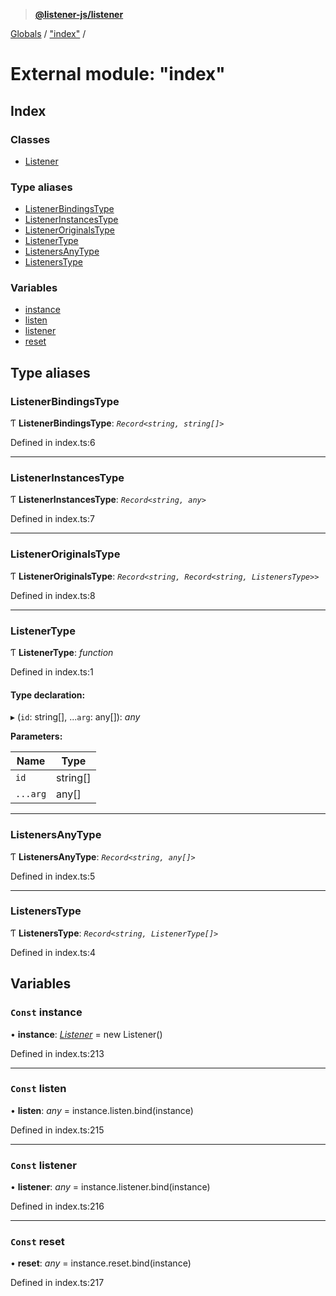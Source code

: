 > **[@listener-js/listener](../README.md)**

[Globals](../globals.md) / ["index"](_index_.md) /

# External module: "index"

## Index

### Classes

* [Listener](../classes/_index_.listener.md)

### Type aliases

* [ListenerBindingsType](_index_.md#listenerbindingstype)
* [ListenerInstancesType](_index_.md#listenerinstancestype)
* [ListenerOriginalsType](_index_.md#listeneroriginalstype)
* [ListenerType](_index_.md#listenertype)
* [ListenersAnyType](_index_.md#listenersanytype)
* [ListenersType](_index_.md#listenerstype)

### Variables

* [instance](_index_.md#const-instance)
* [listen](_index_.md#const-listen)
* [listener](_index_.md#const-listener)
* [reset](_index_.md#const-reset)

## Type aliases

###  ListenerBindingsType

Ƭ **ListenerBindingsType**: *`Record<string, string[]>`*

Defined in index.ts:6

___

###  ListenerInstancesType

Ƭ **ListenerInstancesType**: *`Record<string, any>`*

Defined in index.ts:7

___

###  ListenerOriginalsType

Ƭ **ListenerOriginalsType**: *`Record<string, Record<string, ListenersType>>`*

Defined in index.ts:8

___

###  ListenerType

Ƭ **ListenerType**: *function*

Defined in index.ts:1

#### Type declaration:

▸ (`id`: string[], ...`arg`: any[]): *any*

**Parameters:**

Name | Type |
------ | ------ |
`id` | string[] |
`...arg` | any[] |

___

###  ListenersAnyType

Ƭ **ListenersAnyType**: *`Record<string, any[]>`*

Defined in index.ts:5

___

###  ListenersType

Ƭ **ListenersType**: *`Record<string, ListenerType[]>`*

Defined in index.ts:4

## Variables

### `Const` instance

• **instance**: *[Listener](../classes/_index_.listener.md)* =  new Listener()

Defined in index.ts:213

___

### `Const` listen

• **listen**: *any* =  instance.listen.bind(instance)

Defined in index.ts:215

___

### `Const` listener

• **listener**: *any* =  instance.listener.bind(instance)

Defined in index.ts:216

___

### `Const` reset

• **reset**: *any* =  instance.reset.bind(instance)

Defined in index.ts:217